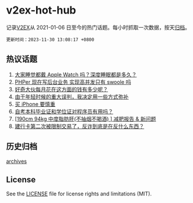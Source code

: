 # v2ex-hot-hub

 记录[V2EX](https://www.v2ex.com/)从 2021-01-06 日至今的热门话题。每小时抓取一次数据，按天[归档](archives)。

`更新时间：2023-11-30 13:08:17 +0800`

## 热议话题

1. [大家睡觉都戴 Apple Watch 吗？深度睡眠都是多久？](https://www.v2ex.com/t/996242)
1. [PHPer 现在写后台业务 实现高并发只有 swoole 吗](https://www.v2ex.com/t/996296)
1. [好奇大伙每月花在这方面的钱有多少呢？](https://www.v2ex.com/t/996421)
1. [由于年轻时候的重大误判，我决定用一些方式弥补](https://www.v2ex.com/t/996449)
1. [买 iPhone 要慎重](https://www.v2ex.com/t/996248)
1. [自考本科毕业证和学位证对程序员有用吗？](https://www.v2ex.com/t/996290)
1. [[190cm 94kg 中度脂肪肝(不抽烟不喝酒) ] 减肥报告 & 新问题](https://www.v2ex.com/t/996422)
1. [建行卡第二次被限制交易了，反诈到底是在反什么东西？](https://www.v2ex.com/t/996410)

## 历史归档

[archives](archives)

## License

See the [LICENSE](LICENSE) file for license rights and limitations (MIT).
